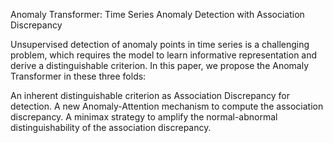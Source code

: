 Anomaly Transformer: Time Series Anomaly Detection with Association Discrepancy

Unsupervised detection of anomaly points in time series is a challenging problem, which requires the model to learn informative representation and derive a distinguishable criterion. In this paper, we propose the Anomaly Transformer in these three folds:

An inherent distinguishable criterion as Association Discrepancy for detection.
A new Anomaly-Attention mechanism to compute the association discrepancy.
A minimax strategy to amplify the normal-abnormal distinguishability of the association discrepancy.




